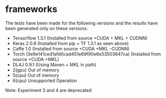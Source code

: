 # frameworks

The tests have been made for the following versions and the results have been
generated only on these versions:

* Tensorflow 1.3.1 (Installed from source +CUDA + MKL + CUDNN)
* Keras 2.0.8 (Installed from pip + TF 1.3.1 as seen above)
* Caffe 1.0 (Installed from source +CUDA +MKL -CUDNN)
* Torch (3e9e141ced1afd0cad451e69f90e6e53503647ca) (Installed from source +CUDA +MKL)
* DL4J 0.9.1 (Using Maven + MKL in path)
 * 2(gpu) Out of memory
 * 5(cpu) Out of memory
 * 6(cpu) Unsupported Operation

Note: Experiment 3 and 4 are deprecated
